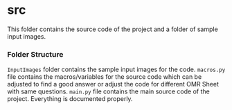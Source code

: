 # src

This folder contains the source code of the project and a folder of sample input images.


### Folder Structure

`InputImages` folder contains the sample input images for the code.
`macros.py` file contains the macros/variables for the source code which can be adjusted to find a good answer or adjust the code for different OMR Sheet with same questions.
`main.py` file contains the main source code of the project. Everything is documented properly.
